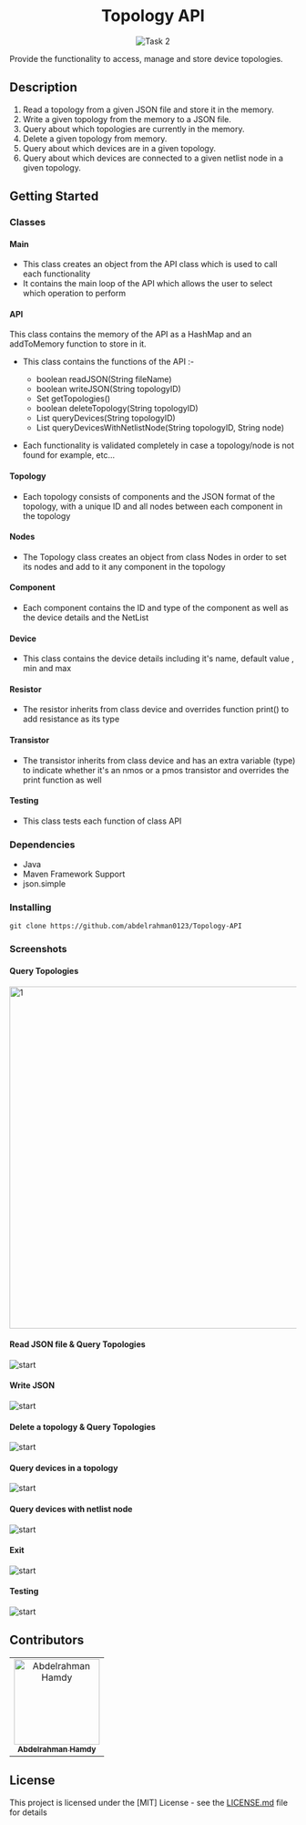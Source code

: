 <div align="center">

# Topology API

</div>

<div align="center">
<img src="https://github.com/abdelrahman0123/Topology-API/blob/main/screenshots/task2.jpg" alt="Task 2">
</div>

Provide the functionality to access, manage and store device topologies.

## Description
1. Read a topology from a given JSON file and store it in the memory.
2. Write a given topology from the memory to a JSON file.
3. Query about which topologies are currently in the memory.
4. Delete a given topology from memory.
5. Query about which devices are in a given topology.
6. Query about which devices are connected to a given netlist node in
a given topology.

## Getting Started

### Classes
#### Main

* This class creates an object from the API class which is used to call each functionality
* It contains the main loop of the API which allows the user to select which operation to perform

#### API

This class contains the memory of the API as a HashMap and an addToMemory function to store in it.

* This class contains the functions of the API :-
  * boolean readJSON(String fileName)
  * boolean writeJSON(String topologyID)
  * Set<String> getTopologies()
  * boolean deleteTopology(String topologyID)
  * List<Component> queryDevices(String topologyID)
  * List<Component> queryDevicesWithNetlistNode(String topologyID, String node)

* Each functionality is validated completely in case a topology/node is not found for example, etc...

#### Topology

* Each topology consists of components and the JSON format of the topology, 
with a unique ID and all nodes between each component in the topology
 
#### Nodes

* The Topology class creates an object from class Nodes in order to set
its nodes and add to it any component in the topology

#### Component

* Each component contains the ID and type of the component
as well as the device details and the NetList
 
#### Device

* This class contains the device details including it's name, default value , min and max

#### Resistor
 
* The resistor inherits from class device and overrides function print() to add resistance as its type
 
#### Transistor
 
* The transistor inherits from class device and has an extra variable (type) to indicate whether it's
an nmos or a pmos transistor and overrides the print function as well
 
#### Testing

* This class tests each function of class API

### Dependencies

* Java
* Maven Framework Support
* json.simple

### Installing

```
git clone https://github.com/abdelrahman0123/Topology-API 
```

### Screenshots

#### Query Topologies
<img src="screenshots/1.jpg" alt="1" height="600">

#### Read JSON file & Query Topologies
![start](screenshots/2.jpg)

#### Write JSON
![start](screenshots/3.jpg)

#### Delete a topology & Query Topologies
![start](screenshots/4.jpg)

#### Query devices in a topology
![start](screenshots/5.jpg)

#### Query devices with netlist node
![start](screenshots/6.jpg)
 
#### Exit
![start](screenshots/7.jpg)

#### Testing
![start](screenshots/8.jpg)

## Contributors

<table>
<tr>
<td align="center">
<a href="https://github.com/abdelrahman0123" target="_black">
<img src="https://avatars.githubusercontent.com/u/67989900?v=4" width="150px;" alt="Abdelrahman Hamdy"/><br /><sub><b>Abdelrahman Hamdy</b></sub></a><br />
</td>
</tr>
 </table>

## License

This project is licensed under the [MIT] License - see the [LICENSE.md](LICENSE) file for details
